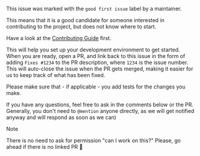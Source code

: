This issue was marked with the `good first issue` label by a maintainer.

This means that it is a good candidate for someone interested in contributing to the project, but does not know where to start.

Have a look at the [Contributing Guide](https://github.com/nextauthjs/.github/blob/main/CONTRIBUTING.md) first.

This will help you set up your development environment to get started. When you are ready, open a PR, and link back to this issue in the form of adding `Fixes #1234` to the PR description, where `1234` is the issue number. This will auto-close the issue when the PR gets merged, making it easier for us to keep track of what has been fixed.

Please make sure that - if applicable - you add tests for the changes you make.

If you have any questions, feel free to ask in the comments below or the PR. Generally, you don't need to `@mention` anyone directly, as we will get notified anyway and will respond as soon as we can)

> [!NOTE]  
> There is no need to ask for permission "can I work on this?" Please, go ahead if there is no linked PR :slightly_smiling_face:

